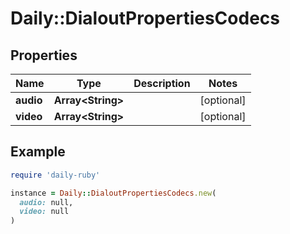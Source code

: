 # Daily::DialoutPropertiesCodecs

## Properties

| Name | Type | Description | Notes |
| ---- | ---- | ----------- | ----- |
| **audio** | **Array&lt;String&gt;** |  | [optional] |
| **video** | **Array&lt;String&gt;** |  | [optional] |

## Example

```ruby
require 'daily-ruby'

instance = Daily::DialoutPropertiesCodecs.new(
  audio: null,
  video: null
)
```

